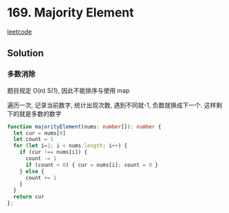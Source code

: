 # 169. Majority Element

[leetcode](https://leetcode.cn/problems/majority-element/)

## Solution

### 多数消除

题目规定 O(n) S(1), 因此不能排序与使用 map

遍历一次, 记录当前数字, 统计出现次数, 遇到不同就-1, 负数就换成下一个. 这样剩下的就是多数的数字

```ts
function majorityElement(nums: number[]): number {
  let cur = nums[0]
  let count = 1
  for (let i=1; i < nums.length; i++) {
    if (cur !== nums[i]) {
      count -= 1
      if (count < 0) { cur = nums[i]; count = 0 }
    } else {
      count += 1
    }
  }
  return cur
};

```

###